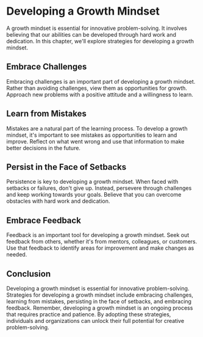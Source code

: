 Developing a Growth Mindset
==============================================================================

A growth mindset is essential for innovative problem-solving. It involves believing that our abilities can be developed through hard work and dedication. In this chapter, we'll explore strategies for developing a growth mindset.

Embrace Challenges
------------------

Embracing challenges is an important part of developing a growth mindset. Rather than avoiding challenges, view them as opportunities for growth. Approach new problems with a positive attitude and a willingness to learn.

Learn from Mistakes
-------------------

Mistakes are a natural part of the learning process. To develop a growth mindset, it's important to see mistakes as opportunities to learn and improve. Reflect on what went wrong and use that information to make better decisions in the future.

Persist in the Face of Setbacks
-------------------------------

Persistence is key to developing a growth mindset. When faced with setbacks or failures, don't give up. Instead, persevere through challenges and keep working towards your goals. Believe that you can overcome obstacles with hard work and dedication.

Embrace Feedback
----------------

Feedback is an important tool for developing a growth mindset. Seek out feedback from others, whether it's from mentors, colleagues, or customers. Use that feedback to identify areas for improvement and make changes as needed.

Conclusion
----------

Developing a growth mindset is essential for innovative problem-solving. Strategies for developing a growth mindset include embracing challenges, learning from mistakes, persisting in the face of setbacks, and embracing feedback. Remember, developing a growth mindset is an ongoing process that requires practice and patience. By adopting these strategies, individuals and organizations can unlock their full potential for creative problem-solving.

